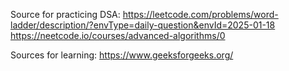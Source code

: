 Source for practicing DSA: https://leetcode.com/problems/word-ladder/description/?envType=daily-question&envId=2025-01-18
                           https://neetcode.io/courses/advanced-algorithms/0

Sources for learning: https://www.geeksforgeeks.org/  <DSA tags>

